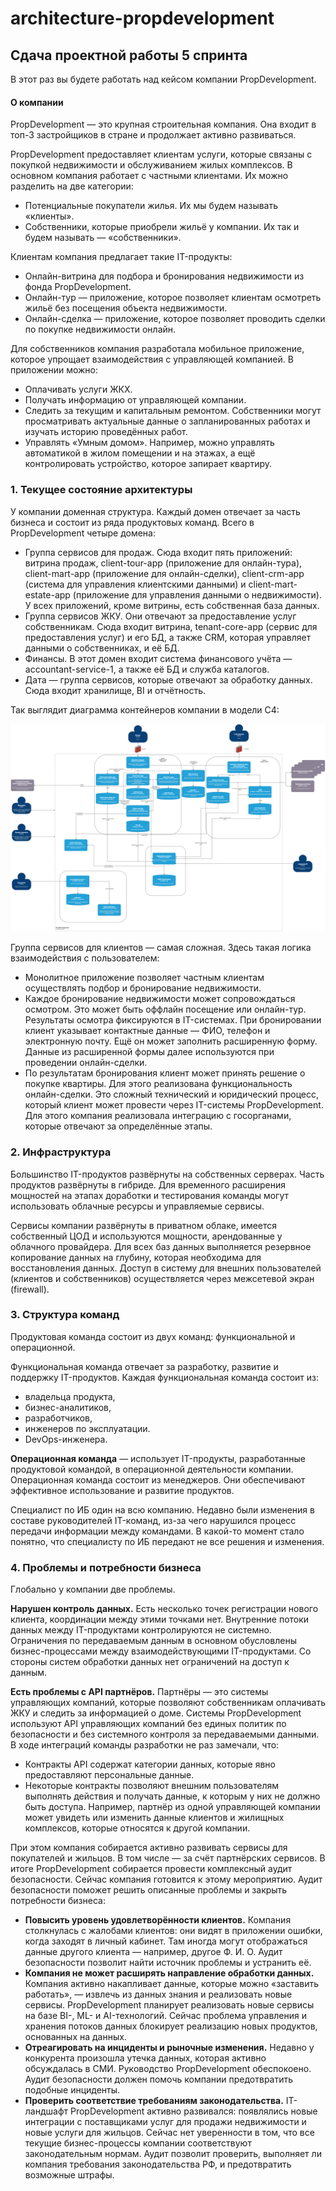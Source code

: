 # architecture-propdevelopment

## Сдача проектной работы 5 спринта

В этот раз вы будете работать над кейсом компании PropDevelopment.

#### О компании

PropDevelopment — это крупная строительная компания. Она входит в топ-3  застройщиков в стране и продолжает активно развиваться.

PropDevelopment предоставляет клиентам услуги, которые связаны с покупкой недвижимости и обслуживанием жилых комплексов. 
В основном компания работает с частными клиентами. Их можно разделить на две категории:
 - Потенциальные покупатели жилья. Их мы будем называть «клиенты».
 - Собственники, которые приобрели жильё у компании. Их так и будем называть — «собственники».

Клиентам компания предлагает такие IT-продукты:
 - Онлайн-витрина для подбора и бронирования недвижимости из фонда PropDevelopment.
 - Онлайн-тур — приложение, которое позволяет клиентам осмотреть жильё без посещения объекта недвижимости.
 - Онлайн-сделка — приложение, которое позволяет проводить сделки по покупке недвижимости онлайн.

Для собственников компания разработала мобильное приложение, которое упрощает взаимодействия с управляющей компанией. 
В приложении можно:
 - Оплачивать услуги ЖКХ.
 - Получать информацию от управляющей компании.
 - Следить за текущим и капитальным ремонтом. Собственники могут просматривать актуальные данные о запланированных работах и изучать историю проведённых работ.
 - Управлять «Умным домом». Например, можно управлять автоматикой в жилом помещении и на этажах, а ещё контролировать устройство, которое запирает квартиру.

### 1. Текущее состояние архитектуры

У компании доменная структура. Каждый домен отвечает за часть бизнеса и состоит из ряда продуктовых команд.
Всего в PropDevelopment четыре домена:
- Группа сервисов для продаж. Сюда входит пять приложений: витрина продаж, client-tour-app (приложение для онлайн-тура), client-mart-app (приложение для онлайн-сделки), client-crm-app (система для управления клиентскими данными) и client-mart-estate-app (приложение для управления данными о недвижимости). У всех приложений, кроме витрины, есть собственная база данных.
- Группа сервисов ЖКУ. Они отвечают за предоставление услуг собственникам. Сюда входит витрина, tenant-core-app (сервис для предоставления услуг) и его БД, а также CRM, которая управляет данными о собственниках, и её БД.
- Финансы. В этот домен входит система финансового учёта — accountant-service-1, а также её БД и служба каталогов.
- Дата — группа сервисов, которые отвечают за обработку данных. Сюда входит хранилище, BI и отчётность.

Так выглядит диаграмма контейнеров компании в модели C4:

![Image.png](docs/Image.png)

Группа сервисов для клиентов — самая сложная. Здесь такая логика взаимодействия с пользователем:
 - Монолитное приложение позволяет частным клиентам осуществлять подбор и бронирование недвижимости.
 - Каждое бронирование недвижимости может сопровождаться осмотром. Это может быть оффлайн посещение или онлайн-тур. Результаты осмотра фиксируются в IT-системах. При бронировании клиент указывает контактные данные — ФИО, телефон и электронную почту. Ещё он может заполнить расширенную форму. Данные из расширенной формы далее используются при проведении онлайн-сделки.
 - По результатам бронирования клиент может принять решение о покупке квартиры. Для этого реализована функциональность онлайн-сделки. Это сложный технический и юридический процесс, который клиент может провести через IT-системы PropDevelopment. Для этого компания реализовала интеграцию с госорганами, которые отвечают за определённые этапы.

### 2. Инфраструктура

Большинство IT-продуктов развёрнуты на собственных серверах. Часть продуктов развёрнуты в гибриде. Для временного расширения 
мощностей на этапах доработки и тестирования команды могут использовать облачные ресурсы и управляемые сервисы.

Сервисы компании развёрнуты в приватном облаке, имеется собственный ЦОД и используются мощности, арендованные у облачного провайдера.
Для всех баз данных выполняется резервное копирование данных на глубину, которая необходима для восстановления данных.
Доступ в систему для внешних пользователей (клиентов и собственников) осуществляется через межсетевой экран (firewall).


### 3. Структура команд

Продуктовая команда состоит из двух команд: функциональной и операционной.

Функциональная команда отвечает за разработку, развитие и поддержку IT-продуктов. Каждая функциональная команда состоит из:
 - владельца продукта,
 - бизнес-аналитиков,
 - разработчиков,
 - инженеров по эксплуатации.
 - DevOps-инженера.

**Операционная команда** — использует IT-продукты, разработанные продуктовой командой, в операционной деятельности компании. 
Операционная команда состоит из менеджеров. Они обеспечивают эффективное использование и развитие продуктов.

Специалист по ИБ один на всю компанию. Недавно были изменения в составе руководителей IT-команд, из-за чего нарушился 
процесс передачи информации между командами. В какой-то момент стало понятно, что специалисту по ИБ передают не все 
решения и изменения. 

### 4. Проблемы и потребности бизнеса

Глобально у компании две проблемы.

**Нарушен контроль данных.** 
Есть несколько точек регистрации нового клиента, координации между этими точками нет. Внутренние потоки данных между 
IT-продуктами контролируются не системно. Ограничения по передаваемым данным в основном обусловлены бизнес-процессами 
между взаимодействующими IT-продуктами. Со стороны систем обработки данных нет ограничений на доступ к данным.

**Есть проблемы с API партнёров.** 
Партнёры — это системы управляющих компаний, которые позволяют собственникам оплачивать ЖКУ и следить за информацией о 
доме. Системы PropDevelopment используют API управляющих компаний без единых политик по безопасности и без системного 
контроля за передаваемыми данными. В ходе интеграций команды разработки не раз замечали, что:
 - Контракты API содержат категории данных, которые явно предоставляют персональные данные.
 - Некоторые контракты позволяют внешним пользователям выполнять действия и получать данные, к которым у них не должно быть доступа. Например, партнёр из одной управляющей компании может увидеть или изменить данные клиентов и жилищных комплексов, которые относятся к другой компании.

При этом компания собирается активно развивать сервисы для покупателей и жильцов. В том числе — за счёт партнёрских сервисов.
В итоге PropDevelopment собирается провести комплексный аудит безопасности. Сейчас компания готовится к этому мероприятию. 
Аудит безопасности поможет решить описанные проблемы и закрыть потребности бизнеса:
 - **Повысить уровень удовлетворённости клиентов.** Компания столкнулась с жалобами клиентов: они видят в приложении ошибки, когда заходят в личный кабинет. Там иногда могут отображаться данные другого клиента — например, другое Ф. И. О. Аудит безопасности позволит найти источник проблемы и устранить её.
 - **Компания не может расширять направление обработки данных.** Компания активно накапливает данные, которые можно «заставить работать», — извлечь из данных знания и реализовать новые сервисы. PropDevelopment планирует реализовать новые сервисы на базе BI-, ML- и AI-технологий. Сейчас проблема управления и хранения потоков данных блокирует реализацию новых продуктов, основанных на данных.
 - **Отреагировать на инциденты и рыночные изменения.** Недавно у конкурента произошла утечка данных, которая активно обсуждалась в СМИ. Руководство PropDevelopment обеспокоено. Аудит безопасности должен помочь компании предотвратить подобные инциденты.
 - **Проверить соответствие требованиям законодательства.** IT-ландшафт PropDevelopment активно развивался: появлялись новые интеграции с поставщиками услуг для продажи недвижимости и новые услуги для жильцов. Сейчас нет уверенности в том, что все текущие бизнес-процессы компании соответствуют законодательным нормам. Аудит позволит проверить, выполняет ли компания требования законодательства РФ, и предотвратить возможные штрафы.

